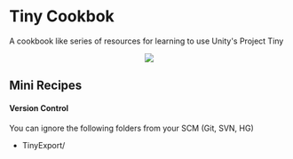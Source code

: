 # Tiny Cookbok
A cookbook like series of resources for learning to use Unity's Project Tiny

<p align="center">
<img src="https://user-images.githubusercontent.com/263776/52322817-85f23b80-29a8-11e9-859e-b04460736d7e.png">
</p>

## Mini Recipes
#### Version Control
You can ignore the following folders from your SCM (Git, SVN, HG)
* TinyExport/
